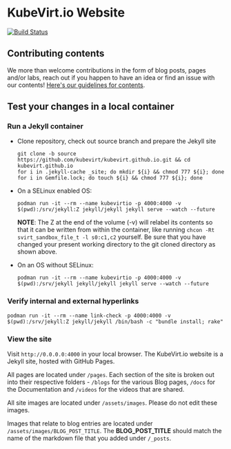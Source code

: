# KubeVirt.io Website

[![Build Status](https://travis-ci.org/kubevirt/kubevirt.github.io.svg?branch=master)](https://travis-ci.org/kubevirt/kubevirt.github.io)

## Contributing contents

We more than welcome contributions in the form of blog posts, pages and/or labs, reach out if you happen to have an idea or find an issue with our contents! [Here's our guidelines for contents](GUIDELINES.md).

## Test your changes in a local container

### Run a Jekyll container

- Clone repository, check out source branch and prepare the Jekyll site
  ```console
  git clone -b source https://github.com/kubevirt/kubevirt.github.io.git && cd kubevirt.github.io
  for i in .jekyll-cache _site; do mkdir ${i} && chmod 777 ${i}; done
  for i in Gemfile.lock; do touch ${i} && chmod 777 ${i}; done
  ```
- On a SELinux enabled OS:

  ```console
  podman run -it --rm --name kubevirtio -p 4000:4000 -v $(pwd):/srv/jekyll:Z jekyll/jekyll jekyll serve --watch --future
  ```

    **NOTE**: The Z at the end of the volume (-v) will relabel its contents so that it can be written from within the container, like running `chcon -Rt svirt_sandbox_file_t -l s0:c1,c2` yourself. Be sure that you have changed your present working directory to the git cloned directory as shown above.

- On an OS without SELinux:

  ```console
  podman run -it --rm --name kubevirtio -p 4000:4000 -v $(pwd):/srv/jekyll jekyll/jekyll jekyll serve --watch --future
  ```

### Verify internal and external hyperlinks

  ```console
  podman run -it --rm --name link-check -p 4000:4000 -v $(pwd):/srv/jekyll:Z jekyll/jekyll /bin/bash -c "bundle install; rake"
  ```

### View the site

Visit `http://0.0.0.0:4000` in your local browser.
The KubeVirt.io website is a Jekyll site, hosted with GitHub Pages.

All pages are located under `/pages`. Each section of the site is broken out into their respective folders - `/blogs` for the various Blog pages, `/docs` for the Documentation and `/videos` for the videos that are shared.

All site images are located under `/assets/images`. Please do not edit these images.

Images that relate to blog entries are located under `/assets/images/BLOG_POST_TITLE`. The **BLOG_POST_TITLE** should match the name of the markdown file that you added under `/_posts`.
